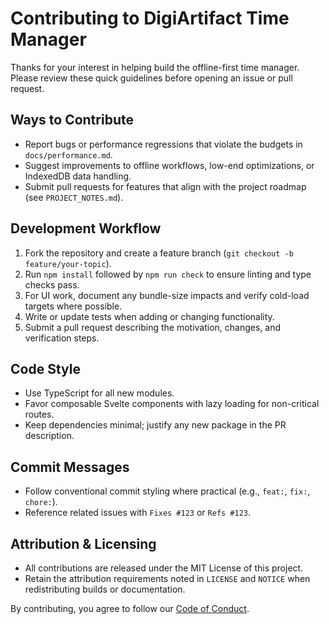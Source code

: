 # Contributing to DigiArtifact Time Manager

Thanks for your interest in helping build the offline-first time manager. Please review these quick guidelines before opening an issue or pull request.

## Ways to Contribute
- Report bugs or performance regressions that violate the budgets in `docs/performance.md`.
- Suggest improvements to offline workflows, low-end optimizations, or IndexedDB data handling.
- Submit pull requests for features that align with the project roadmap (see `PROJECT_NOTES.md`).

## Development Workflow
1. Fork the repository and create a feature branch (`git checkout -b feature/your-topic`).
2. Run `npm install` followed by `npm run check` to ensure linting and type checks pass.
3. For UI work, document any bundle-size impacts and verify cold-load targets where possible.
4. Write or update tests when adding or changing functionality.
5. Submit a pull request describing the motivation, changes, and verification steps.

## Code Style
- Use TypeScript for all new modules.
- Favor composable Svelte components with lazy loading for non-critical routes.
- Keep dependencies minimal; justify any new package in the PR description.

## Commit Messages
- Follow conventional commit styling where practical (e.g., `feat:`, `fix:`, `chore:`).
- Reference related issues with `Fixes #123` or `Refs #123`.

## Attribution & Licensing
- All contributions are released under the MIT License of this project.
- Retain the attribution requirements noted in `LICENSE` and `NOTICE` when redistributing builds or documentation.

By contributing, you agree to follow our [Code of Conduct](CODE_OF_CONDUCT.md).
